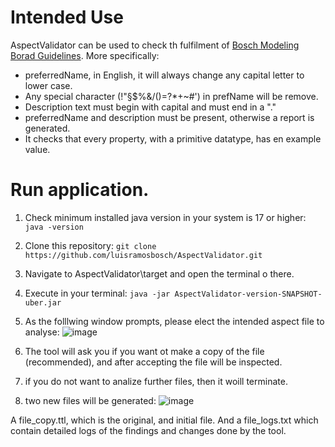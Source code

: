 
# Intended Use
AspectValidator can be used to check th fulfilment of [Bosch Modeling Borad Guidelines](https://inside-docupedia.bosch.com/confluence/display/semstack/WS%3A+Aspect+Model+Modelling+Guideline#WS:AspectModelModellingGuideline-Descriptions). More specifically:

- preferredName, in English, it will always change any capital letter to lower case.
- Any special character (!"§$%&/()=?*+~#') in prefName will be remove.
- Description text must begin with capital and must end in a "."
- preferredName and description must be present, otherwise a report is generated.
- It checks that every property, with a primitive datatype, has en example value.

# Run application.

1. Check minimum installed java version in your system is 17 or higher:   `java -version`
2. Clone this repository: `git clone https://github.com/luisramosbosch/AspectValidator.git `
3. Navigate to AspectValidator\target and open the terminal o there.
4. Execute in your terminal: `java -jar AspectValidator-version-SNAPSHOT-uber.jar`
5. As the folllwing window prompts, please elect the intended aspect file to analyse:
![image](https://github.com/user-attachments/assets/4572d36c-4e04-4ab6-bb67-84ad9c82b149)

6. The tool will ask you if you want ot make a copy of the file (recommended), and after accepting the file will be inspected.
7. if you do not want to analize further files, then it woill terminate.
8. two new files will be generated:
![image](https://github.com/user-attachments/assets/981ba286-97c8-461d-82c5-f4a9e5fa150c)

A file_copy.ttl, which is the original, and initial file. And a file_logs.txt which contain detailed logs of the findings and changes done by the tool. 







